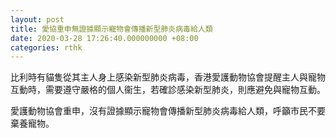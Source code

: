 ```yaml
---
layout: post
title: 愛協重申無證據顯示寵物會傳播新型肺炎病毒給人類
date: 2020-03-28 17:26:40.000000000 +08:00
categories: rthk
---
```


比利時有貓隻從其主人身上感染新型肺炎病毒，香港愛護動物協會提醒主人與寵物互動時，需要遵守嚴格的個人衞生，若確診感染新型肺炎，則應避免與寵物互動。

愛護動物協會重申，沒有證據顯示寵物會傳播新型肺炎病毒給人類，呼籲市民不要棄養寵物。
